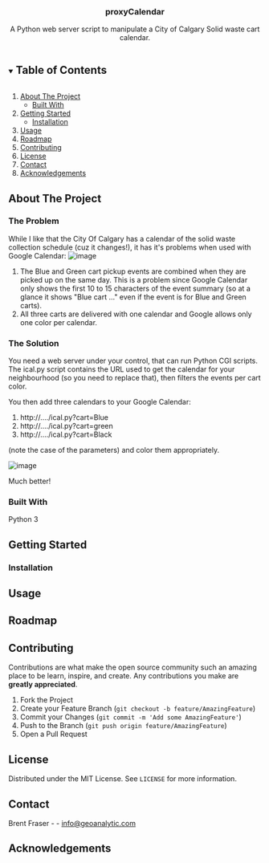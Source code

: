 <!--
*** Thanks for checking out the Best-README-Template. If you have a suggestion
*** that would make this better, please fork the repo and create a pull request
*** or simply open an issue with the tag "enhancement".
*** Thanks again! Now go create something AMAZING! :D
***
-->

<!-- PROJECT SHIELDS -->
<!--
*** I'm using markdown "reference style" links for readability.
*** Reference links are enclosed in brackets [ ] instead of parentheses ( ).
*** See the bottom of this document for the declaration of the reference variables
*** for contributors-url, forks-url, etc. This is an optional, concise syntax you may use.
*** https://www.markdownguide.org/basic-syntax/#reference-style-links
-->


<br />
<p align="center">

  <h3 align="center">proxyCalendar</h3>

  <p align="center">
    A Python web server script to manipulate a City of Calgary Solid waste cart calendar.
  </p>
</p>



<!-- TABLE OF CONTENTS -->
<details open="open">
  <summary><h2 style="display: inline-block">Table of Contents</h2></summary>
  <ol>
    <li>
      <a href="#about-the-project">About The Project</a>
      <ul>
        <li><a href="#built-with">Built With</a></li>
      </ul>
    </li>
    <li>
      <a href="#getting-started">Getting Started</a>
      <ul>
        <li><a href="#installation">Installation</a></li>
      </ul>
    </li>
    <li><a href="#usage">Usage</a></li>
    <li><a href="#roadmap">Roadmap</a></li>
    <li><a href="#contributing">Contributing</a></li>
    <li><a href="#license">License</a></li>
    <li><a href="#contact">Contact</a></li>
    <li><a href="#acknowledgements">Acknowledgements</a></li>
  </ol>
</details>



<!-- ABOUT THE PROJECT -->
## About The Project

### The Problem
While I like that the City Of Calgary has a calendar of the solid waste collection schedule (cuz it changes!), 
it has it's problems when used with Google Calendar:
![image](https://user-images.githubusercontent.com/1638313/117516488-7a5e9800-af56-11eb-9d48-335fb2410fdc.png)


1. The Blue and Green cart pickup events are combined when they are picked up on the same day.   This is a problem since Google Calendar only shows the first 10 to 15 characters of the event summary (so at a glance it shows "Blue cart ..." even if the event is for Blue and Green carts).
2. All three carts are delivered with one calendar and Google allows only one color per calendar.

### The Solution

You need a web server under your control, that can run Python CGI scripts.  The ical.py script contains the URL used to get the calendar for your neighbourhood (so you need to replace that), then filters the events per cart color.

You then add three calendars to your Google Calendar:

1.  http://..../ical.py?cart=Blue
2.  http://..../ical.py?cart=green
3.  http://..../ical.py?cart=Black

(note the case of the parameters) and color them appropriately.

![image](https://user-images.githubusercontent.com/1638313/117516446-5733e880-af56-11eb-8837-fdc7c51ad45a.png)

Much better!


### Built With

Python 3

## Getting Started
### Installation

## Usage

<!-- ROADMAP -->
## Roadmap


<!-- CONTRIBUTING -->
## Contributing

Contributions are what make the open source community such an amazing place to be learn, inspire, and create. Any contributions you make are **greatly appreciated**.

1. Fork the Project
2. Create your Feature Branch (`git checkout -b feature/AmazingFeature`)
3. Commit your Changes (`git commit -m 'Add some AmazingFeature'`)
4. Push to the Branch (`git push origin feature/AmazingFeature`)
5. Open a Pull Request


<!-- LICENSE -->
## License

Distributed under the MIT License. See `LICENSE` for more information.

<!-- CONTACT -->
## Contact

Brent Fraser - - info@geoanalytic.com  


<!-- ACKNOWLEDGEMENTS -->
## Acknowledgements


